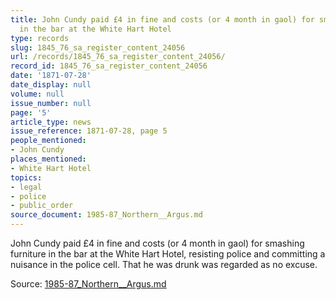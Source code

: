 ```yaml
---
title: John Cundy paid £4 in fine and costs (or 4 month in gaol) for smashing furniture
  in the bar at the White Hart Hotel
type: records
slug: 1845_76_sa_register_content_24056
url: /records/1845_76_sa_register_content_24056/
record_id: 1845_76_sa_register_content_24056
date: '1871-07-28'
date_display: null
volume: null
issue_number: null
page: '5'
article_type: news
issue_reference: 1871-07-28, page 5
people_mentioned:
- John Cundy
places_mentioned:
- White Hart Hotel
topics:
- legal
- police
- public_order
source_document: 1985-87_Northern__Argus.md
---
```


John Cundy paid £4 in fine and costs (or 4 month in gaol) for smashing furniture in the bar at the White Hart Hotel, resisting police and committing a nuisance in the police cell.  That he was drunk was regarded as no excuse.

Source: [1985-87_Northern__Argus.md](/downloads/markdown/1985-87_Northern__Argus.md)
